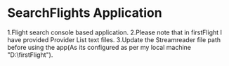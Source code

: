 # SearchFlights Application
1.Flight search console based application.
2.Please note that in firstFlight I have provided Provider List text files.
3.Update the Streamreader file path before using the app(As its configured as per my local machine "D:\firstFlight\"). 
